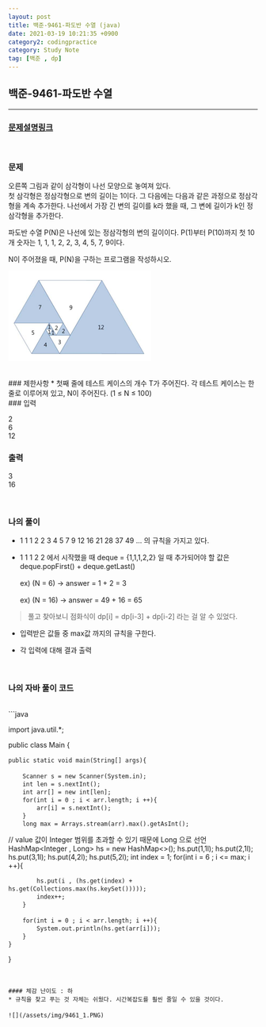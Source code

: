 ```yaml
---
layout: post
title: 백준-9461-파도반 수열 (java)
date: 2021-03-19 10:21:35 +0900
category2: codingpractice
category: Study Note
tag: [백준 , dp]
---
```


## 백준-9461-파도반 수열

---
### [문제설명링크   ](https://www.acmicpc.net/problem/9461)
<br>  

### 문제
오른쪽 그림과 같이 삼각형이 나선 모양으로 놓여져 있다. <br>
첫 삼각형은 정삼각형으로 변의 길이는 1이다. 그 다음에는 다음과 같은 과정으로 정삼각형을 계속 추가한다. 나선에서 가장 긴 변의 길이를 k라 했을 때, 그 변에 길이가 k인 정삼각형을 추가한다.
<br>  

파도반 수열 P(N)은 나선에 있는 정삼각형의 변의 길이이다. P(1)부터 P(10)까지 첫 10개 숫자는 1, 1, 1, 2, 2, 3, 4, 5, 7, 9이다.
<br>  

N이 주어졌을 때, P(N)을 구하는 프로그램을 작성하시오.<br>  

![](/assets/img/9461.png)

<br>
### 제한사항
* 첫째 줄에 테스트 케이스의 개수 T가 주어진다. 각 테스트 케이스는 한 줄로 이루어져 있고, N이 주어진다. (1 ≤ N ≤ 100)

<br>
### 입력

2<br>
6<br>
12<br>
  

### 출력

3<br>
16


<br>

### 나의 풀이

* 1 1 1 2 2 3 4 5 7 9 12 16 21 28 37 49 ... 의 규칙을 가지고 있다.

* 1 1 1 2 2 에서 시작했을 때 deque = {1,1,1,2,2} 일 때 추가되어야 할 값은 deque.popFirst() + deque.getLast() <br>  
 ex) (N = 6) -> answer = 1 + 2 = 3 <br>  
 ex) (N = 16) -> answer = 49 + 16 = 65<br>
> 풀고 찾아보니 점화식이 dp[i] = dp[i-3] + dp[i-2] 라는 걸 알 수 있었다. 

* 입력받은 값들 중 max값 까지의 규칙을 구한다.<br>  


* 각 입력에 대해 결과 출력  

<br>


### 나의 자바 풀이 코드  

<br>
```java

import java.util.*;

public class Main {

    public static void main(String[] args){

        Scanner s = new Scanner(System.in);
        int len = s.nextInt();
        int arr[] = new int[len];
        for(int i = 0 ; i < arr.length; i ++){
            arr[i] = s.nextInt();
        }
        long max = Arrays.stream(arr).max().getAsInt();
	
// value 값이 Integer 범위를 초과할 수 있기 때문에 Long 으로 선언
        HashMap<Integer , Long> hs = new HashMap<>();
        hs.put(1,1l);
        hs.put(2,1l);
        hs.put(3,1l);
        hs.put(4,2l);
        hs.put(5,2l);
        int index = 1;
        for(int i = 6 ; i <= max; i ++){

            hs.put(i , (hs.get(index) + hs.get(Collections.max(hs.keySet()))));
            index++;
        }

        for(int i = 0 ; i < arr.length; i ++){
            System.out.println(hs.get(arr[i]));
        }
    }
}

```


#### 체감 난이도 : 하
* 규칙을 찾고 푸는 것 자체는 쉬웠다. 시간복잡도를 훨씬 줄일 수 있을 것이다.

![](/assets/img/9461_1.PNG)
